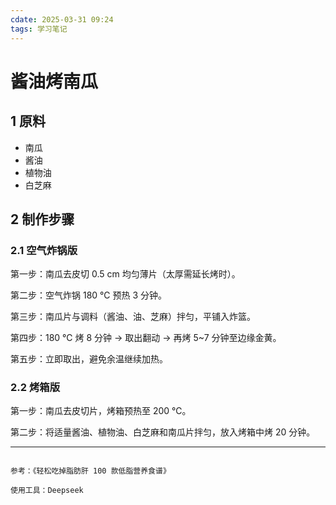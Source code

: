```yaml
---
cdate: 2025-03-31 09:24
tags: 学习笔记 
---
```


# 酱油烤南瓜

## 1 原料

- 南瓜
- 酱油
- 植物油
- 白芝麻

## 2 制作步骤

### 2.1 空气炸锅版

第一步：南瓜去皮切 ​0.5 cm 均匀薄片​（太厚需延长烤时）。

第二步：空气炸锅 ​180 ℃ 预热 3 分钟。

第三步：南瓜片与调料（酱油、油、芝麻）拌匀，平铺入炸篮。

第四步：180 ℃ 烤 8 分钟 → 取出翻动 → ​再烤 5~7 分钟至边缘金黄。

第五步：立即取出，避免余温继续加热。

### 2.2 烤箱版

第一步：南瓜去皮切片，烤箱预热至 200 ℃。

第二步：将适量酱油、植物油、白芝麻和南瓜片拌匀，放入烤箱中烤 20 分钟。

---

```

参考：《轻松吃掉脂肪肝 100 款低脂营养食谱》

使用工具：Deepseek

```
